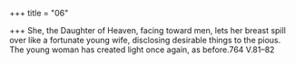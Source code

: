 +++
title = "06"

+++
She, the Daughter of Heaven, facing toward men, lets her breast spill  over like a fortunate young wife,
disclosing desirable things to the pious. The young woman has created  light once again, as before.764 V.81–82